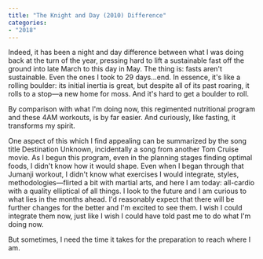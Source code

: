 ```yaml
---
title: "The Knight and Day (2010) Difference"
categories:
- "2018"
---
```


Indeed, it has been a night and day difference between what I was doing back at the turn of the year, pressing hard to lift a sustainable fast off the ground into late March to this day in May.  The thing is: fasts aren't sustainable. Even the ones I took to 29 days...end.  In essence, it's like a rolling boulder:  its initial inertia is great, but despite all of its past roaring, it rolls to a stop—a new home for moss.  And it's hard to get a boulder to roll.

By comparison with what I'm doing now, this regimented nutritional program and these 4AM workouts, is by far easier. And curiously, like fasting, it transforms my spirit.

One aspect of this which I find appealing can be summarized by the song title Destination Unknown, incidentally a song from another Tom Cruise movie.  As I begun this program, even in the planning stages finding optimal foods, I didn't know how it would shape.  Even when I began through that Jumanji  workout, I didn't know what exercises I would integrate, styles, methodologies—flirted a bit with martial arts, and here I am today: all-cardio with a quality elliptical of all things.  I look to the future and I am curious to what lies in the months ahead.  I'd reasonably expect that there will be further changes for the better and I'm excited to see them.  I wish I could integrate them now, just like I wish I could have told past me to do what I'm doing now.

But sometimes, I need the time it takes for the preparation to reach where I am.